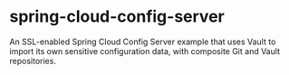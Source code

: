 # spring-cloud-config-server
An SSL-enabled Spring Cloud Config Server example that uses Vault to import its own sensitive configuration data, with composite Git and Vault repositories.
